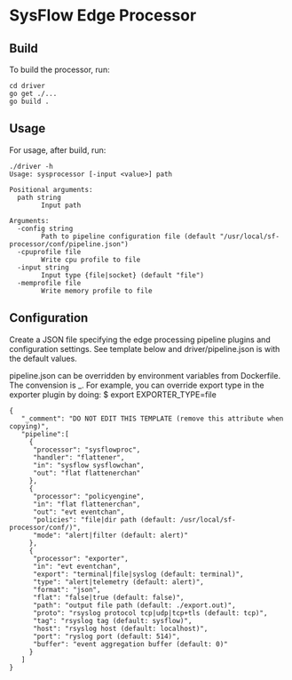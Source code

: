 # SysFlow Edge Processor

## Build
To build the processor, run:
```
cd driver
go get ./...
go build .
```

## Usage
For usage, after build, run:
```
./driver -h
Usage: sysprocessor [-input <value>] path

Positional arguments:
  path string
        Input path

Arguments:
  -config string
        Path to pipeline configuration file (default "/usr/local/sf-processor/conf/pipeline.json")
  -cpuprofile file
        Write cpu profile to file
  -input string
        Input type {file|socket} (default "file")
  -memprofile file
        Write memory profile to file
```

## Configuration
Create a JSON file specifying the edge processing pipeline plugins and configuration settings.
See template below and driver/pipeline.json is with the default values.

pipeline.json can be overridden by environment variables from Dockerfile.
The convension is <PLUGINNAME>_<CONFIGKEY>.
For example, you can override export type in the exporter plugin by doing:
$ export EXPORTER_TYPE=file

```
{
   "_comment": "DO NOT EDIT THIS TEMPLATE (remove this attribute when copying)",
   "pipeline":[
     {
      "processor": "sysflowproc",
      "handler": "flattener",
      "in": "sysflow sysflowchan",
      "out": "flat flattenerchan"
     },
     {
      "processor": "policyengine",
      "in": "flat flattenerchan",
      "out": "evt eventchan",
      "policies": "file|dir path (default: /usr/local/sf-processor/conf/)",
      "mode": "alert|filter (default: alert)"
     },
     {
      "processor": "exporter",
      "in": "evt eventchan",
      "export": "terminal|file|syslog (default: terminal)",
      "type": "alert|telemetry (default: alert)",
      "format": "json",
      "flat": "false|true (default: false)",
      "path": "output file path (default: ./export.out)",
      "proto": "rsyslog protocol tcp|udp|tcp+tls (default: tcp)",
      "tag": "rsyslog tag (default: sysflow)",
      "host": "rsyslog host (default: localhost)",
      "port": "ryslog port (default: 514)",
      "buffer": "event aggregation buffer (default: 0)"
     }
   ]
}

```
